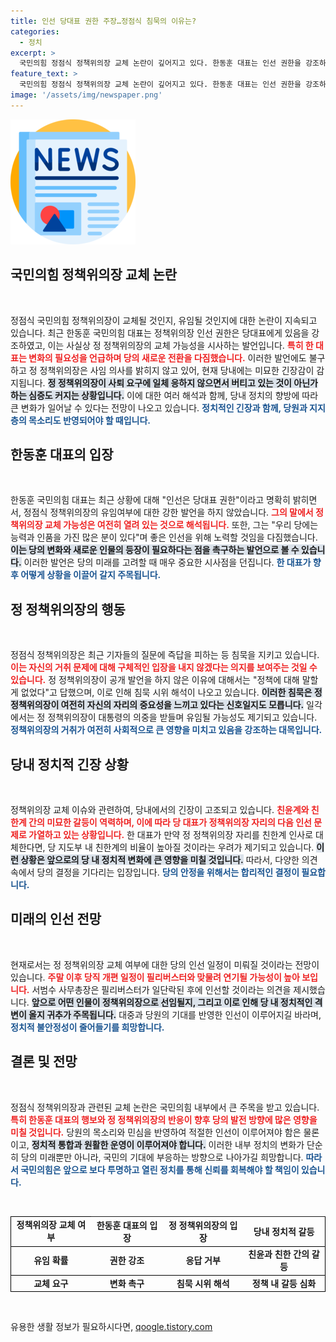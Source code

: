 ```yaml
---
title: 인선 당대표 권한 주장…정점식 침묵의 이유는?
categories:
  - 정치
excerpt: >
  국민의힘 정점식 정책위의장 교체 논란이 깊어지고 있다. 한동훈 대표는 인선 권한을 강조하며 변화를 시사했지만, 정 의장은 사퇴 의사를 묵묵히 거부하고 있다. 이로 인해 당내 힘겨루기가 격화되고 있는 상황이다.
feature_text: >
  국민의힘 정점식 정책위의장 교체 논란이 깊어지고 있다. 한동훈 대표는 인선 권한을 강조하며 변화를 시사했지만, 정 의장은 사퇴 의사를 묵묵히 거부하고 있다. 이로 인해 당내 힘겨루기가 격화되고 있는 상황이다.
image: '/assets/img/newspaper.png'
---
```


<p><img src="/assets/img/newspaper.png" alt="kimp 속보" /></p>

<h2 data-ke-size="size26">국민의힘 정책위의장 교체 논란</h2>

<p data-ke-size="size16">&nbsp;</p>

<p>정점식 국민의힘 정책위의장이 교체될 것인지, 유임될 것인지에 대한 논란이 지속되고 있습니다. 최근 한동훈 국민의힘 대표는 정책위의장 인선 권한은 당대표에게 있음을 강조하였고, 이는 사실상 정 정책위의장의 교체 가능성을 시사하는 발언입니다. <b><span style="color: #ee2323;">특히 한 대표는 변화의 필요성을 언급하며 당의 새로운 전환을 다짐했습니다.</span></b> 이러한 발언에도 불구하고 정 정책위의장은 사임 의사를 밝히지 않고 있어, 현재 당내에는 미묘한 긴장감이 감지됩니다. <b><span style="background-color: #21538527;">정 정책위의장이 사퇴 요구에 일체 응하지 않으면서 버티고 있는 것이 아닌가 하는 심증도 커지는 상황입니다.</span></b> 이에 대한 여러 해석과 함께, 당내 정치의 향방에 따라 큰 변화가 일어날 수 있다는 전망이 나오고 있습니다. <b><span style="color: #1a5490;">정치적인 긴장과 함께, 당원과 지지층의 목소리도 반영되어야 할 때입니다.</span></b></p>

<h2 data-ke-size="size26">한동훈 대표의 입장</h2>

<p data-ke-size="size16">&nbsp;</p>

<p>한동훈 국민의힘 대표는 최근 상황에 대해 "인선은 당대표 권한"이라고 명확히 밝히면서, 정점식 정책위의장의 유임여부에 대한 강한 발언을 하지 않았습니다. <b><span style="color: #ee2323;">그의 말에서 정책위의장 교체 가능성은 여전히 열려 있는 것으로 해석됩니다.</span></b> 또한, 그는 "우리 당에는 능력과 인품을 가진 많은 분이 있다"며 좋은 인선을 위해 노력할 것임을 다짐했습니다. <b><span style="background-color: #21538527;">이는 당의 변화와 새로운 인물의 등장이 필요하다는 점을 촉구하는 발언으로 볼 수 있습니다.</span></b> 이러한 발언은 당의 미래를 고려할 때 매우 중요한 시사점을 던집니다. <b><span style="color: #1a5490;">한 대표가 향후 어떻게 상황을 이끌어 갈지 주목됩니다.</span></b></p>

<h2 data-ke-size="size26">정 정책위의장의 행동</h2>

<p data-ke-size="size16">&nbsp;</p>

<p>정점식 정책위의장은 최근 기자들의 질문에 즉답을 피하는 등 침묵을 지키고 있습니다. <b><span style="color: #ee2323;">이는 자신의 거취 문제에 대해 구체적인 입장을 내지 않겠다는 의지를 보여주는 것일 수 있습니다.</span></b> 정 정책위의장이 공개 발언을 하지 않은 이유에 대해서는 "정책에 대해 말할 게 없었다"고 답했으며, 이로 인해 침묵 시위 해석이 나오고 있습니다. <b><span style="background-color: #21538527;">이러한 침묵은 정 정책위의장이 여전히 자신의 자리의 중요성을 느끼고 있다는 신호일지도 모릅니다.</span></b> 일각에서는 정 정책위의장이 대통령의 의중을 받들며 유임될 가능성도 제기되고 있습니다. <b><span style="color: #1a5490;">정책위의장의 거취가 여전히 사회적으로 큰 영향을 미치고 있음을 강조하는 대목입니다.</span></b></p>

<h2 data-ke-size="size26">당내 정치적 긴장 상황</h2>

<p data-ke-size="size16">&nbsp;</p>

<p>정책위의장 교체 이슈와 관련하여, 당내에서의 긴장이 고조되고 있습니다. <b><span style="color: #ee2323;">친윤계와 친한계 간의 미묘한 갈등이 역력하며, 이에 따라 당 대표가 정책위의장 자리의 다음 인선 문제로 가열하고 있는 상황입니다.</span></b> 한 대표가 만약 정 정책위의장 자리를 친한계 인사로 대체한다면, 당 지도부 내 친한계의 비율이 높아질 것이라는 우려가 제기되고 있습니다. <b><span style="background-color: #21538527;">이런 상황은 앞으로의 당 내 정치적 변화에 큰 영향을 미칠 것입니다.</span></b> 따라서, 다양한 의견 속에서 당의 결정을 기다리는 입장입니다. <b><span style="color: #1a5490;">당의 안정을 위해서는 합리적인 결정이 필요합니다.</span></b></p>

<h2 data-ke-size="size26">미래의 인선 전망</h2>

<p data-ke-size="size16">&nbsp;</p>

<p>현재로서는 정 정책위의장 교체 여부에 대한 당의 인선 일정이 미뤄질 것이라는 전망이 있습니다. <b><span style="color: #ee2323;">주말 이후 당직 개편 일정이 필리버스터와 맞물려 연기될 가능성이 높아 보입니다.</span></b> 서범수 사무총장은 필리버스터가 일단락된 후에 인선할 것이라는 의견을 제시했습니다. <b><span style="background-color: #21538527;">앞으로 어떤 인물이 정책위의장으로 선임될지, 그리고 이로 인해 당 내 정치적인 격변이 올지 귀추가 주목됩니다.</span></b> 대중과 당원의 기대를 반영한 인선이 이루어지길 바라며, <b><span style="color: #1a5490;">정치적 불안정성이 줄어들기를 희망합니다.</span></b></p>

<h2 data-ke-size="size26">결론 및 전망</h2>

<p data-ke-size="size16">&nbsp;</p>

<p>정점식 정책위의장과 관련된 교체 논란은 국민의힘 내부에서 큰 주목을 받고 있습니다. <b><span style="color: #ee2323;">특히 한동훈 대표의 행보와 정 정책위의장의 반응이 향후 당의 발전 방향에 많은 영향을 미칠 것입니다.</span></b> 당원의 목소리와 민심을 반영하여 적절한 인선이 이루어져야 함은 물론이고, <b><span style="background-color: #21538527;">정치적 통합과 원활한 운영이 이루어져야 합니다.</span></b> 이러한 내부 정치의 변화가 단순히 당의 미래뿐만 아니라, 국민의 기대에 부응하는 방향으로 나아가길 희망합니다. <b><span style="color: #1a5490;">따라서 국민의힘은 앞으로 보다 투명하고 열린 정치를 통해 신뢰를 회복해야 할 책임이 있습니다.</span></b></p>

<p data-ke-size="size16">&nbsp;</p>

<table style="width:100%; border-collapse:collapse;">
<tr style="border:1px solid black;">
<td style="text-align: center; height: 40px;"><b>정책위의장 교체 여부</b></td>
<th style="text-align: center; height: 40px;"><b>한동훈 대표의 입장</b></th>
<th style="text-align: center; height: 40px;"><b>정 정책위의장의 입장</b></th>
<th style="text-align: center; height: 40px;"><b>당내 정치적 갈등</b></th>
</tr>
<tr style="border:1px solid black;">
<td style="text-align: center; height: 17px;"><b>유임 확률</b></td>
<td style="text-align: center; height: 17px;"><b>권한 강조</b></td>
<td style="text-align: center; height: 17px;"><b>응답 거부</b></td>
<td style="text-align: center; height: 17px;"><b>친윤과 친한 간의 갈등</b></td>
</tr>
<tr style="border:1px solid black;">
<td style="text-align: center; height: 17px;"><b>교체 요구</b></td>
<td style="text-align: center; height: 17px;"><b>변화 촉구</b></td>
<td style="text-align: center; height: 17px;"><b>침묵 시위 해석</b></td>
<td style="text-align: center; height: 17px;"><b>정책 내 갈등 심화</b></td>
</tr>
</table>

<p data-ke-size="size16">&nbsp;</p>
유용한 생활 정보가 필요하시다면, <a href="https://qoogle.tistory.com" rel="dofollow">qoogle.tistory.com</a>


